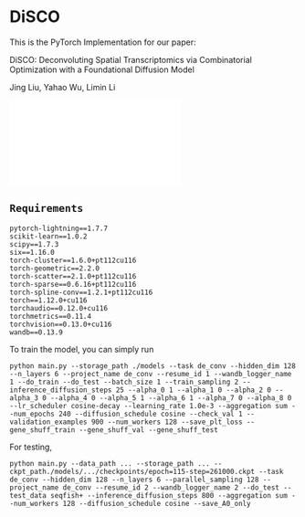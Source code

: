 # **DiSCO**

This is the PyTorch Implementation for our paper:

DiSCO: Deconvoluting Spatial Transcriptomics via Combinatorial Optimization with a Foundational Diffusion Model

Jing Liu, Yahao Wu, Limin Li

<embed src="fig/overview of DiSCO.pdf">


## `Requirements`

    
    pytorch-lightning==1.7.7
    scikit-learn==1.0.2
    scipy==1.7.3
    six==1.16.0
    torch-cluster==1.6.0+pt112cu116
    torch-geometric==2.2.0
    torch-scatter==2.1.0+pt112cu116
    torch-sparse==0.6.16+pt112cu116
    torch-spline-conv==1.2.1+pt112cu116
    torch==1.12.0+cu116
    torchaudio==0.12.0+cu116
    torchmetrics==0.11.4
    torchvision==0.13.0+cu116
    wandb==0.13.9


To train the model, you can simply run
```angular2html
python main.py --storage_path ./models --task de_conv --hidden_dim 128 --n_layers 6 --project_name de_conv --resume_id 1 --wandb_logger_name 1 --do_train --do_test --batch_size 1 --train_sampling 2 --inference_diffusion_steps 25 --alpha_0 1 --alpha_1 0 --alpha_2 0 --alpha_3 0 --alpha_4 0 --alpha_5 1 --alpha_6 1 --alpha_7 0 --alpha_8 0 --lr_scheduler cosine-decay --learning_rate 1.0e-3 --aggregation sum --num_epochs 240 --diffusion_schedule cosine --check_val 1 --validation_examples 900 --num_workers 128 --save_plt_loss --gene_shuff_train --gene_shuff_val --gene_shuff_test 
```
For testing, 
```angular2html
python main.py --data_path ... --storage_path ... --ckpt_path./models/.../checkpoints/epoch=115-step=261000.ckpt --task de_conv --hidden_dim 128 --n_layers 6 --parallel_sampling 128 --project_name de_conv --resume_id 2 --wandb_logger_name 2 --do_test --test_data seqfish+ --inference_diffusion_steps 800 --aggregation sum --num_workers 128 --diffusion_schedule cosine --save_A0_only 
```
